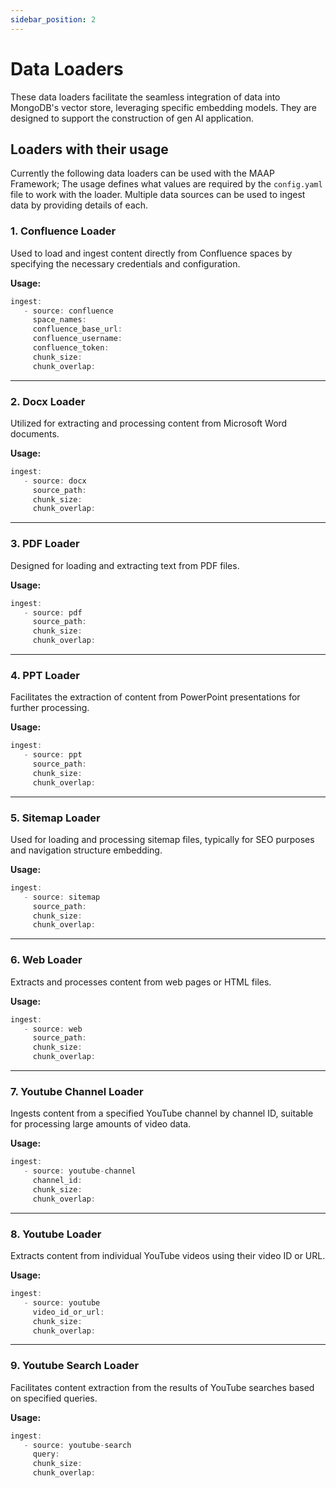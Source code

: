 ```yaml
---
sidebar_position: 2
---
```


# Data Loaders

These data loaders facilitate the seamless integration of data into MongoDB's vector store, leveraging specific embedding models. They are designed to support the construction of gen AI application.


## Loaders with their usage
Currently the following data loaders can be used with the MAAP Framework; The usage defines what values are required by the `config.yaml` file to work with the loader. Multiple data sources can be used to ingest data by providing details of each.

### 1. Confluence Loader

Used to load and ingest content directly from Confluence spaces by specifying the necessary credentials and configuration.

**Usage:**
```js
ingest:
   - source: confluence
     space_names:
     confluence_base_url:
     confluence_username:
     confluence_token:
     chunk_size:
     chunk_overlap:
```

---

### 2. Docx Loader

Utilized for extracting and processing content from Microsoft Word documents.

**Usage:**
```js
ingest:
   - source: docx
     source_path:
     chunk_size:
     chunk_overlap:
```

---

### 3. PDF Loader

Designed for loading and extracting text from PDF files.

**Usage:**
```js
ingest:
   - source: pdf
     source_path:
     chunk_size:
     chunk_overlap:
```

---

### 4. PPT Loader

Facilitates the extraction of content from PowerPoint presentations for further processing.

**Usage:**
```js
ingest:
   - source: ppt
     source_path:
     chunk_size:
     chunk_overlap:
```

---

### 5. Sitemap Loader

Used for loading and processing sitemap files, typically for SEO purposes and navigation structure embedding.

**Usage:**
```js
ingest:
   - source: sitemap
     source_path:
     chunk_size:
     chunk_overlap:
```

---

### 6. Web Loader

Extracts and processes content from web pages or HTML files.

**Usage:**
```js
ingest:
   - source: web
     source_path:
     chunk_size:
     chunk_overlap:
```

---

### 7. Youtube Channel Loader

Ingests content from a specified YouTube channel by channel ID, suitable for processing large amounts of video data.

**Usage:**
```js
ingest:
   - source: youtube-channel
     channel_id:
     chunk_size:
     chunk_overlap:
```

---

### 8. Youtube Loader

Extracts content from individual YouTube videos using their video ID or URL.

**Usage:**
```js
ingest:
   - source: youtube
     video_id_or_url:
     chunk_size:
     chunk_overlap:
```

---

### 9. Youtube Search Loader

Facilitates content extraction from the results of YouTube searches based on specified queries.

**Usage:**
```js
ingest:
   - source: youtube-search
     query:
     chunk_size:
     chunk_overlap:
```